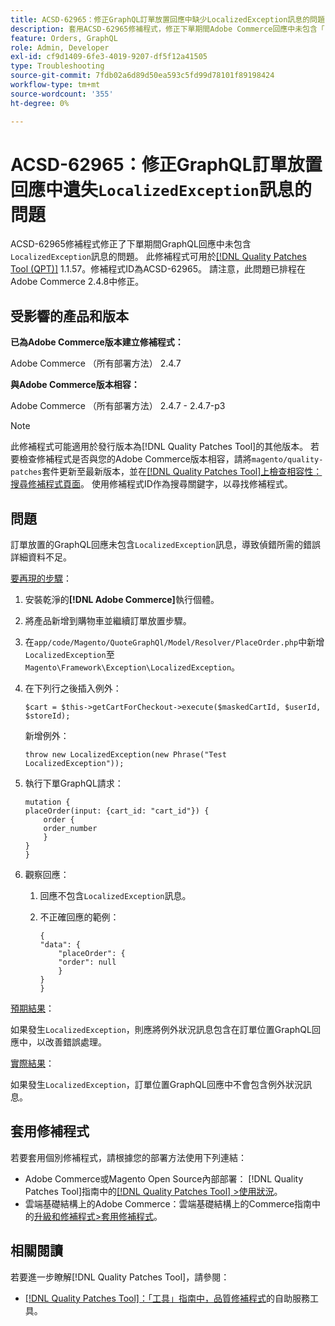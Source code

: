 ```yaml
---
title: ACSD-62965：修正GraphQL訂單放置回應中缺少LocalizedException訊息的問題
description: 套用ACSD-62965修補程式，修正下單期間Adobe Commerce回應中未包含「LocalizedException」訊息的GraphQL問題。
feature: Orders, GraphQL
role: Admin, Developer
exl-id: cf9d1409-6fe3-4019-9207-df5f12a41505
type: Troubleshooting
source-git-commit: 7fdb02a6d89d50ea593c5fd99d78101f89198424
workflow-type: tm+mt
source-wordcount: '355'
ht-degree: 0%

---
```


# ACSD-62965：修正GraphQL訂單放置回應中遺失`LocalizedException`訊息的問題

ACSD-62965修補程式修正了下單期間GraphQL回應中未包含`LocalizedException`訊息的問題。 此修補程式可用於[[!DNL Quality Patches Tool (QPT)]](/help/tools/quality-patches-tool/quality-patches-tool-to-self-serve-quality-patches.md) 1.1.57。修補程式ID為ACSD-62965。 請注意，此問題已排程在Adobe Commerce 2.4.8中修正。

## 受影響的產品和版本

**已為Adobe Commerce版本建立修補程式：**

Adobe Commerce （所有部署方法） 2.4.7

**與Adobe Commerce版本相容：**

Adobe Commerce （所有部署方法） 2.4.7 - 2.4.7-p3

>[!NOTE]
>
>此修補程式可能適用於發行版本為[!DNL Quality Patches Tool]的其他版本。 若要檢查修補程式是否與您的Adobe Commerce版本相容，請將`magento/quality-patches`套件更新至最新版本，並在[[!DNL Quality Patches Tool]上檢查相容性：搜尋修補程式頁面](https://experienceleague.adobe.com/tools/commerce-quality-patches/index.html?lang=zh-Hant)。 使用修補程式ID作為搜尋關鍵字，以尋找修補程式。

## 問題

訂單放置的GraphQL回應未包含`LocalizedException`訊息，導致偵錯所需的錯誤詳細資料不足。

<u>要再現的步驟</u>：

1. 安裝乾淨的&#x200B;**[!DNL Adobe Commerce]**&#x200B;執行個體。
1. 將產品新增到購物車並繼續訂單放置步驟。
1. 在`app/code/Magento/QuoteGraphQl/Model/Resolver/PlaceOrder.php`中新增`LocalizedException`至`Magento\Framework\Exception\LocalizedException`。
1. 在下列行之後插入例外：

   ```
   $cart = $this->getCartForCheckout->execute($maskedCartId, $userId, $storeId);
   ```

   新增例外：

   ```
   throw new LocalizedException(new Phrase("Test LocalizedException"));
   ```

1. 執行下單GraphQL請求：

   ```
   mutation {
   placeOrder(input: {cart_id: "cart_id"}) {
       order {
       order_number
       }
   }
   }
   ```

1. 觀察回應：
   1. 回應不包含`LocalizedException`訊息。
   1. 不正確回應的範例：

      ```
      {
      "data": {
          "placeOrder": {
          "order": null
          }
      }
      }
      ```

<u>預期結果</u>：

如果發生`LocalizedException`，則應將例外狀況訊息包含在訂單位置GraphQL回應中，以改善錯誤處理。

<u>實際結果</u>：

如果發生`LocalizedException`，訂單位置GraphQL回應中不會包含例外狀況訊息。

## 套用修補程式

若要套用個別修補程式，請根據您的部署方法使用下列連結：

* Adobe Commerce或Magento Open Source內部部署： [!DNL Quality Patches Tool]指南中的[[!DNL Quality Patches Tool] >使用狀況](/help/tools/quality-patches-tool/usage.md)。
* 雲端基礎結構上的Adobe Commerce：雲端基礎結構上的Commerce指南中的[升級和修補程式>套用修補程式](https://experienceleague.adobe.com/docs/commerce-cloud-service/user-guide/develop/upgrade/apply-patches.html?lang=zh-Hant)。

## 相關閱讀

若要進一步瞭解[!DNL Quality Patches Tool]，請參閱：

* [[!DNL Quality Patches Tool]：「工具」指南中，品質修補程式](/help/tools/quality-patches-tool/quality-patches-tool-to-self-serve-quality-patches.md)的自助服務工具。
